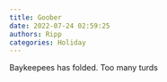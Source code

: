 ```yaml
---
title: Goober
date: 2022-07-24 02:59:25
authors: Ripp
categories: Holiday
---
```


 Baykeepees has folded. Too many turds